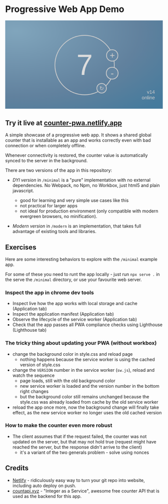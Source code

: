 # Progressive Web App Demo

![preview](./doc/screenshot.png)

## Try it live at [counter-pwa.netlify.app](https://counter-pwa.netlify.app)

A simple showcase of a progressive web app. It shows a shared global counter that is installable as an app and
works correctly even with bad connection or when completely offline.

Whenever connectivity is restored, the counter value is automatically synced to the server in the background.

There are two versions of the app in this repository:
 * *DYI version* in `/minimal` is a "pure" implementation with no external dependencies. No Webpack, no Npm, no Workbox, just html5 and plain javascript. 
     * good for learning and very simple use cases like this 
     * not practical for larger apps
     * not ideal for production environment (only compatible with modern evergreen browsers, no minification).

 * *Modern version* in `/modern` is an implementation, that takes full advantage of existing tools and libraries.

## Exercises

Here are some interesting behaviors to explore with the `/minimal` example app.

For some of these you need to runt the app locally - just run `npx serve .` in the serve the `/minimal` directory, or use your favourite web server.

### Inspect the app in chrome dev tools

* Inspect live how the app works with local storage and cache (Application tab)
* Inspect the application manifest (Application tab)
* Observe the lifecycle of the service worker (Application tab)
* Check that the app passes all PWA compliance checks using Lighthouse (Lighthouse tab)

### The tricky thing about updating your PWA (without workbox)

* change the background color in style.css and reload page
   * nothing happens because the service worker is using the cached version of style.css
* change the `VERSION` number in the service worker (`sw.js`), reload and watch the sequence
    * page loads, still with the old background color
    * new service worker is loaded and the version number in the bottom right changes
    * but the background color still remains unchanged because the style.css was already loaded from cache by the old service worker
* reload the app once more, now the background change will finally take effect, as the new service worker no longer uses the old cached version

### How to make the counter even more robust 

* The client assumes that if the request failed, the counter was not updated on the server, but that may not hold true (request might have reached the server, but the response didn't arrive to the client)
    * it's a variant of the two generals problem - solve using nonces

## Credits

* [Netlify](https://netlify.com) - ridiculously easy way to turn your git repo into website, including auto deploy on push.
* [countapi.xyz](https://countapi.xyz) - "Integer as a Service", awesome free counter API that is used as the backend for this app.
